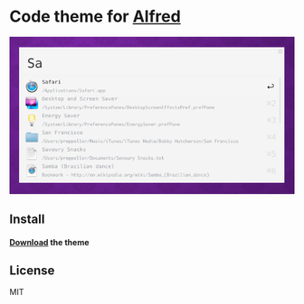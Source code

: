 # Code theme for [Alfred](http://www.alfredapp.com/)

![](screenshot.png)


## Install

#### [Download](alfred://theme/searchForegroundColor=rgba(51,51,51,1.00)&resultSubtextFontSize=1&searchSelectionForegroundColor=rgba(0,0,0,1.00)&separatorColor=rgba(244,244,244,1.00)&resultSelectedBackgroundColor=rgba(245,245,245,1.00)&shortcutColor=rgba(222,222,222,1.00)&scrollbarColor=rgba(213,213,213,1.00)&imageStyle=4&resultSubtextFont=Monaco&background=rgba(244,244,244,1.00)&shortcutFontSize=3&searchFontSize=3&resultSubtextColor=rgba(160,163,168,1.00)&searchBackgroundColor=rgba(245,245,245,1.00)&name=Code&resultTextFontSize=1&resultSelectedSubtextColor=rgba(160,163,168,1.00)&shortcutSelectedColor=rgba(25,25,25,1.00)&widthSize=4&border=rgba(231,231,231,0.00)&resultTextFont=Menlo&resultTextColor=rgba(160,163,168,1.00)&cornerRoundness=2&searchFont=Menlo&searchPaddingSize=3&credits=Zander%20Martineau&searchSelectionBackgroundColor=rgba(181,213,255,1.00)&resultSelectedTextColor=rgba(51,51,51,1.00)&resultPaddingSize=4&shortcutFont=Menlo) the theme


## License

MIT
